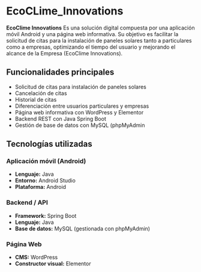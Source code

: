 # EcoCLime_Innovations

**EcoClime Innovations** 
Es una solución digital compuesta por una aplicación móvil Android y una página web informativa. Su objetivo es facilitar la solicitud de citas para la instalación de paneles solares tanto a particulares como a empresas, optimizando el tiempo del usuario y mejorando el alcance de la Empresa (EcoClime Innovations).

## Funcionalidades principales

- Solicitud de citas para instalación de paneles solares
- Cancelación de citas
- Historial de citas
- Diferenciación entre usuarios particulares y empresas
- Página web informativa con WordPress y Elementor
- Backend REST con Java Spring Boot
- Gestión de base de datos con MySQL (phpMyAdmin

## Tecnologías utilizadas

### Aplicación móvil (Android)
- **Lenguaje:** Java
- **Entorno:** Android Studio
- **Plataforma:** Android

### Backend / API
- **Framework:** Spring Boot
- **Lenguaje:** Java
- **Base de datos:** MySQL (gestionada con phpMyAdmin)

### Página Web
- **CMS:** WordPress
- **Constructor visual:** Elementor







